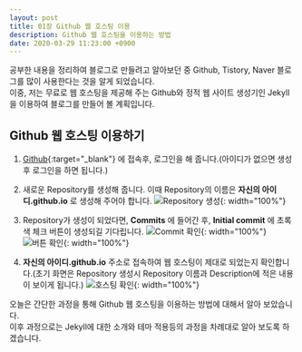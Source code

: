 ```yaml
---
layout: post
title: 01장 Github 웹 호스팅 이용
description: Github 웹 호스팅을 이용하는 방법
date: 2020-03-29 11:23:00 +0900
---
```


공부한 내용을 정리하여 블로그로 만들려고 알아보던 중 Github, Tistory, Naver 블로그를 많이 사용한다는 것을 알게 되었습니다.
<br>이중, 저는 무료로 웹 호스팅을 제공해 주는 Github와 정적 웹 사이트 생성기인 Jekyll을 이용하여 블로그를 만들어 볼 계획입니다.

Github 웹 호스팅 이용하기
---

1. [Github](https://github.com){:target="\_blank"} 에 접속후, 로그인을 해 줍니다.(아이디가 없으면 생성 후 로그인을 하면 됩니다.)

2. 새로운 Repository를 생성해 줍니다. 이때 Repository의 이름은 __자신의 아이디.github.io__ 로 생성해 주어야 합니다.
![Repository 생성](https://user-images.githubusercontent.com/17156386/77853035-cb14a500-721c-11ea-9a34-a6d494a4fe55.png){: width="100%"}

3. Repository가 생성이 되었다면, **Commits** 에 들어간 후, **Initial commit** 에 초록색 체크 버튼이 생성되길 기다립니다.
![Commit 확인](https://user-images.githubusercontent.com/17156386/77853042-cea82c00-721c-11ea-9292-1f137d9c66e3.png){: width="100%"}
![버튼 확인](https://user-images.githubusercontent.com/17156386/76766817-eecafa80-67db-11ea-9ef4-274bad0f16a3.png){: width="100%"}

4. **자신의 아이디.github.io** 주소로 접속하여 웹 호스팅이 제대로 되었는지 확인합니다.(초기 화면은 Repository 생성시 Repository 이름과 Description에 적은 내용이 보이게 됩니다.)
![호스팅 확인](https://user-images.githubusercontent.com/17156386/77853044-d1a31c80-721c-11ea-920d-ae0bba977457.png){: width="100%"}

오늘은 간단한 과정을 통해 Github 웹 호스팅을 이용하는 방법에 대해서 알아 보았습니다.
<br>이후 과정으로는 Jekyll에 대한 소개와 테마 적용등의 과정을 차례대로 알아 보도록 하겠습니다.

